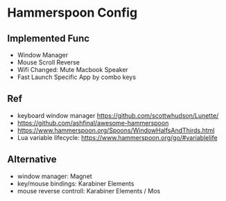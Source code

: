 
# Hammerspoon Config

## Implemented Func
- Window Manager
- Mouse Scroll Reverse
- Wifi Changed: Mute Macbook Speaker
- Fast Launch Specific App by combo keys

## Ref
- keyboard window manager https://github.com/scottwhudson/Lunette/
- https://github.com/ashfinal/awesome-hammerspoon
- https://www.hammerspoon.org/Spoons/WindowHalfsAndThirds.html
- Lua variable lifecycle: https://www.hammerspoon.org/go/#variablelife

## Alternative
- window manager: Magnet
- key/mouse bindings: Karabiner Elements
- mouse reverse controll: Karabiner Elements / Mos